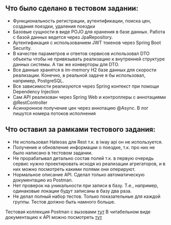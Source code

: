 ## Что было сделано в тестовом задании:
- Функциональность регистрации, аутентификации, поиска цен, создания поездки, удаления поездки
- Базовые сущности в виде POJO для хранения в базе данных. Работа с базой данных ведется через JpaRepository.
- Аутентификация с использованием JWT токенов через Spring Boot Security.
- В качестве параметров и ответов сервисов использовал DTO объекты чтобы не привязывать реализацию к внутренней структуре данных системы. А так же конверторы для DTO.
- Все данные хранятся в im-memory H2 базе данных для скорости реализации. Конечно, в реальной задаче я бы использовал, например, PostgreSQL.
- Все зависимости реализуются через Spring контекст при помощи Dependency Injection
- Сам API реализован через Spring Web и контроллеры с аннотациями @RestController
- Асинхронное получение цен через аннотацию @Async. В лог пишутся номера потоков исполнения

## Что оставил за рамками тестового задания:
- Не использовал Hateoas для Rest т.к. в iway api он не используется.
- Получение и обновление информации о поездке, т.к. про них не было написано в тестовом задании.
- Не прорабатывал детально состав полей т.к. в первую очередь сервис нужно проектировать исходя из реализации агрегаторов, и в них можно посмотреть какими полями они оперируют.
- Нормальное описание API. Сделал только автоматическую документацию из Postman.
- Нет проверок на уникальности при записи в базу. Т.е., например, одинаковые локации будут записаны в базу два раза.
- Не делал полный набор тестов. Только показательные для каждой группы. Тестов должно быть намного больше.

Тестовая коллекция Postman с вызовами [тут](https://www.postman.com/collections/ec433eab5e15081877db)
В читабельном виде документацию к API можно посмотреть [тут](https://documenter.getpostman.com/view/9816918/Tzz8rcnY)